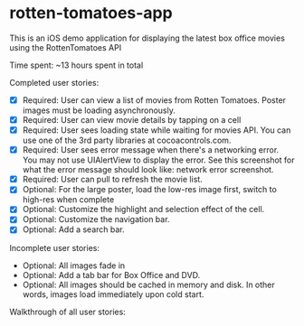 rotten-tomatoes-app
===================

This is an iOS demo application for displaying the latest box office movies using the RottenTomatoes API

Time spent: ~13 hours spent in total

Completed user stories:

- [x] Required: User can view a list of movies from Rotten Tomatoes. Poster images must be loading asynchronously.
- [x] Required: User can view movie details by tapping on a cell
- [x] Required: User sees loading state while waiting for movies API. You can use one of the 3rd party libraries at cocoacontrols.com.
- [x] Required: User sees error message when there's a networking error. You may not use UIAlertView to display the error. See this screenshot for what the error message should look like: network error screenshot.
- [x] Required: User can pull to refresh the movie list.
- [x] Optional: For the large poster, load the low-res image first, switch to high-res when complete
- [x] Optional: Customize the highlight and selection effect of the cell.
- [x] Optional: Customize the navigation bar.
- [x] Optional: Add a search bar.

Incomplete user stories:
- Optional: All images fade in
- Optional: Add a tab bar for Box Office and DVD.
- Optional: All images should be cached in memory and disk. In other words, images load immediately upon cold start.

Walkthrough of all user stories:
